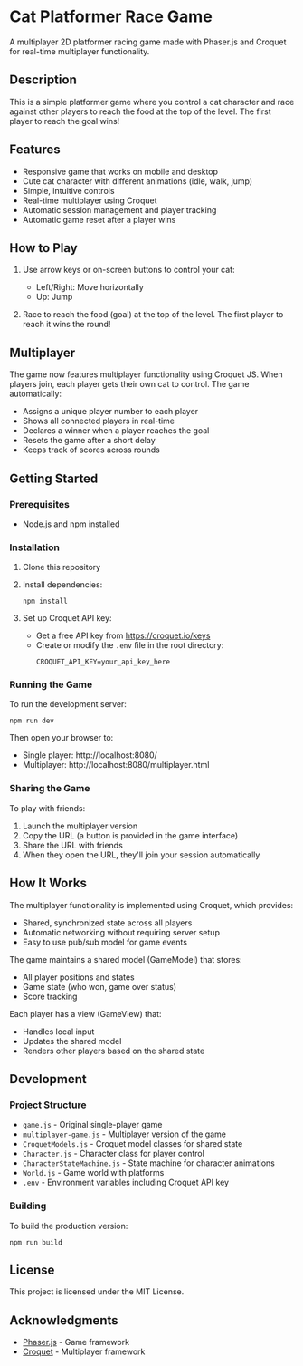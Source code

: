 # Cat Platformer Race Game

A multiplayer 2D platformer racing game made with Phaser.js and Croquet for real-time multiplayer functionality.

## Description

This is a simple platformer game where you control a cat character and race against other players to reach the food at the top of the level. The first player to reach the goal wins!

## Features

- Responsive game that works on mobile and desktop
- Cute cat character with different animations (idle, walk, jump)
- Simple, intuitive controls
- Real-time multiplayer using Croquet
- Automatic session management and player tracking
- Automatic game reset after a player wins

## How to Play

1. Use arrow keys or on-screen buttons to control your cat:
   - Left/Right: Move horizontally
   - Up: Jump

2. Race to reach the food (goal) at the top of the level. The first player to reach it wins the round!

## Multiplayer

The game now features multiplayer functionality using Croquet JS. When players join, each player gets their own cat to control. The game automatically:

- Assigns a unique player number to each player
- Shows all connected players in real-time
- Declares a winner when a player reaches the goal
- Resets the game after a short delay
- Keeps track of scores across rounds

## Getting Started

### Prerequisites

- Node.js and npm installed

### Installation

1. Clone this repository
2. Install dependencies:
   ```
   npm install
   ```

3. Set up Croquet API key:
   - Get a free API key from https://croquet.io/keys
   - Create or modify the `.env` file in the root directory:
     ```
     CROQUET_API_KEY=your_api_key_here
     ```

### Running the Game

To run the development server:
```
npm run dev
```

Then open your browser to:
- Single player: http://localhost:8080/
- Multiplayer: http://localhost:8080/multiplayer.html

### Sharing the Game

To play with friends:
1. Launch the multiplayer version
2. Copy the URL (a button is provided in the game interface)
3. Share the URL with friends
4. When they open the URL, they'll join your session automatically

## How It Works

The multiplayer functionality is implemented using Croquet, which provides:
- Shared, synchronized state across all players
- Automatic networking without requiring server setup
- Easy to use pub/sub model for game events

The game maintains a shared model (GameModel) that stores:
- All player positions and states
- Game state (who won, game over status)
- Score tracking

Each player has a view (GameView) that:
- Handles local input
- Updates the shared model
- Renders other players based on the shared state

## Development

### Project Structure

- `game.js` - Original single-player game
- `multiplayer-game.js` - Multiplayer version of the game
- `CroquetModels.js` - Croquet model classes for shared state
- `Character.js` - Character class for player control
- `CharacterStateMachine.js` - State machine for character animations
- `World.js` - Game world with platforms
- `.env` - Environment variables including Croquet API key

### Building

To build the production version:
```
npm run build
```

## License

This project is licensed under the MIT License.

## Acknowledgments

- [Phaser.js](https://phaser.io/) - Game framework
- [Croquet](https://croquet.io/) - Multiplayer framework 